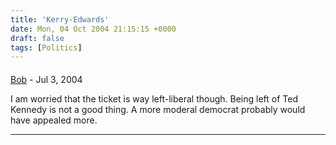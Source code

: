 ```yaml
---
title: 'Kerry-Edwards'
date: Mon, 04 Oct 2004 21:15:15 +0000
draft: false
tags: [Politics]
---
```



#### 
[Bob]( "") - <time datetime="2004-07-07 10:37:56">Jul 3, 2004</time>

I am worried that the ticket is way left-liberal though. Being left of Ted Kennedy is not a good thing. A more moderal democrat probably would have appealed more.
<hr />
